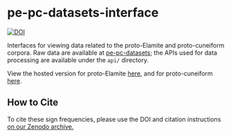 # pe-pc-datasets-interface

[![DOI](https://zenodo.org/badge/210973220.svg)](https://zenodo.org/badge/latestdoi/210973220)

Interfaces for viewing data related to the proto-Elamite and proto-cuneiform corpora. Raw data are available at [pe-pc-datasets](https://github.com/sfu-natlang/pe-pc-datasets); the APIs used for data processing are available under the `api/` directory.

View the hosted version for proto-Elamite [here](https://mrlogarithm.github.io/pe-pc-datasets-interface/pe.html), and for proto-cuneiform [here](https://mrlogarithm.github.io/pe-pc-datasets-interface/pc.html).

## How to Cite

To cite these sign frequencies, please use the DOI and citation instructions [on our Zenodo archive.](https://zenodo.org/record/3858117#.Xs2V_M17lhE)


